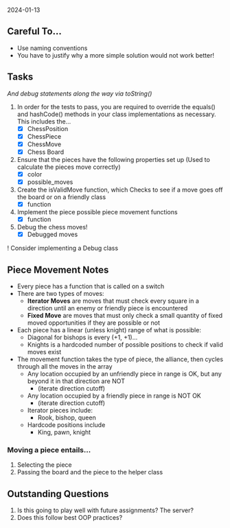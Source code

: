2024-01-13

## Careful To...
* Use naming conventions
* You have to justify why a more simple solution would not work better!

## Tasks
_And debug statements along the way via toString()_
1. In order for the tests to pass, you are required to override the equals() and hashCode() methods in your class implementations as necessary. This includes the...
   - [x] ChessPosition
   - [x] ChessPiece
   - [x] ChessMove
   - [x] Chess Board
2. Ensure that the pieces have the following properties set up (Used to calculate the pieces move correctly)
   - [x] color
   - [x] possible_moves
3. Create the isValidMove function, which Checks to see if a move goes off the board or on a friendly class
   - [x] function
4. Implement the piece possible piece movement functions
   - [x] function
5. Debug the chess moves!
   - [x] Debugged moves

! Consider implementing a Debug class

## Piece Movement Notes
* Every piece has a function that is called on a switch
* There are two types of moves:
  * **Iterator Moves** are moves that must check every square in a direction until an enemy or friendly piece is encountered
  * **Fixed Move** are moves that must only check a small quantity of fixed moved opportunities if they are possible or not
* Each piece has a linear (unless knight) range of what is possible:
  * Diagonal for bishops is every (+1, +1)...
  * Knights is a hardcoded number of possible positions to check if valid moves exist
* The movement function takes the type of piece, the alliance, then cycles through all the moves in the array
  * Any location occupied by an unfriendly piece in range is OK, but any beyond it in that direction are NOT
    * (iterate direction cutoff)
  * Any location occupied by a friendly piece in range is NOT OK
    * (iterate direction cutoff)
  * Iterator pieces include:
    * Rook, bishop, queen
  * Hardcode positions include
    * King, pawn, knight

### Moving a piece entails...
1. Selecting the piece
2. Passing the board and the piece to the helper class

## Outstanding Questions
1. Is this going to play well with future assignments? The server?
2. Does this follow best OOP practices?